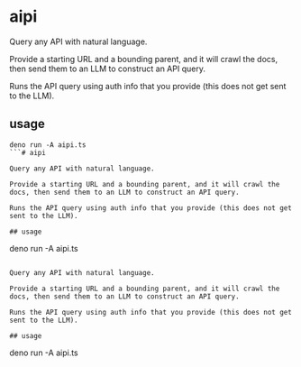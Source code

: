 # aipi

Query any API with natural language.

Provide a starting URL and a bounding parent, and it will crawl the docs, then send them to an LLM to construct an API query.

Runs the API query using auth info that you provide (this does not get sent to the LLM).

## usage
```
deno run -A aipi.ts
```# aipi

Query any API with natural language.

Provide a starting URL and a bounding parent, and it will crawl the docs, then send them to an LLM to construct an API query.

Runs the API query using auth info that you provide (this does not get sent to the LLM).

## usage
```
deno run -A aipi.ts
```# aipi

Query any API with natural language.

Provide a starting URL and a bounding parent, and it will crawl the docs, then send them to an LLM to construct an API query.

Runs the API query using auth info that you provide (this does not get sent to the LLM).

## usage
```
deno run -A aipi.ts
```
